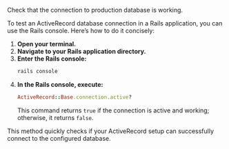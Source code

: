 Check that the connection to production database is working.

To test an ActiveRecord database connection in a Rails application, you can use the Rails console. Here’s how to do it concisely:

1. **Open your terminal.**
2. **Navigate to your Rails application directory.**
3. **Enter the Rails console:**
   ```bash
   rails console
   ```
4. **In the Rails console, execute:**
   ```ruby
   ActiveRecord::Base.connection.active?
   ```
   This command returns `true` if the connection is active and working; otherwise, it returns `false`.

This method quickly checks if your ActiveRecord setup can successfully connect to the configured database.
